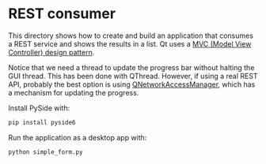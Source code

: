# REST consumer

This directory shows how to create and build an application that consumes a REST
service and shows the results in a list. Qt uses a [MVC (Model View Controller)
design
pattern](https://doc.qt.io/qtforpython/overviews/model-view-programming.html).

Notice that we need a thread to update the progress bar without halting the GUI
thread. This has been done with QThread. However, if using a real REST API,
probably the best option is using
[QNetworkAccessManager](https://doc.qt.io/qtforpython/PySide6/QtNetwork/QNetworkAccessManager.html),
which has a mechanism for updating the progress.

Install PySide with:

```bash
pip install pyside6
```

Run the application as a desktop app with:

```bash
python simple_form.py
```
